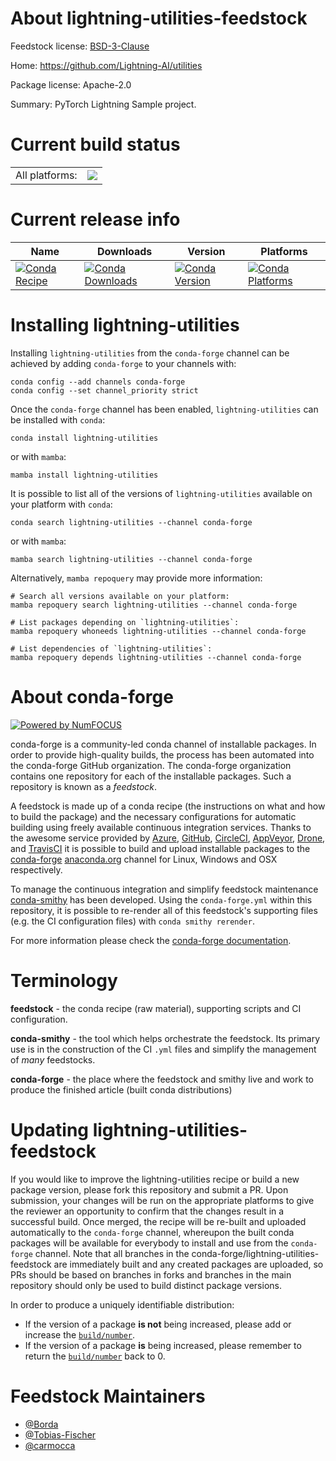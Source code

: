 About lightning-utilities-feedstock
===================================

Feedstock license: [BSD-3-Clause](https://github.com/conda-forge/lightning-utilities-feedstock/blob/main/LICENSE.txt)

Home: https://github.com/Lightning-AI/utilities

Package license: Apache-2.0

Summary: PyTorch Lightning Sample project.

Current build status
====================


<table><tr><td>All platforms:</td>
    <td>
      <a href="https://dev.azure.com/conda-forge/feedstock-builds/_build/latest?definitionId=17871&branchName=main">
        <img src="https://dev.azure.com/conda-forge/feedstock-builds/_apis/build/status/lightning-utilities-feedstock?branchName=main">
      </a>
    </td>
  </tr>
</table>

Current release info
====================

| Name | Downloads | Version | Platforms |
| --- | --- | --- | --- |
| [![Conda Recipe](https://img.shields.io/badge/recipe-lightning--utilities-green.svg)](https://anaconda.org/conda-forge/lightning-utilities) | [![Conda Downloads](https://img.shields.io/conda/dn/conda-forge/lightning-utilities.svg)](https://anaconda.org/conda-forge/lightning-utilities) | [![Conda Version](https://img.shields.io/conda/vn/conda-forge/lightning-utilities.svg)](https://anaconda.org/conda-forge/lightning-utilities) | [![Conda Platforms](https://img.shields.io/conda/pn/conda-forge/lightning-utilities.svg)](https://anaconda.org/conda-forge/lightning-utilities) |

Installing lightning-utilities
==============================

Installing `lightning-utilities` from the `conda-forge` channel can be achieved by adding `conda-forge` to your channels with:

```
conda config --add channels conda-forge
conda config --set channel_priority strict
```

Once the `conda-forge` channel has been enabled, `lightning-utilities` can be installed with `conda`:

```
conda install lightning-utilities
```

or with `mamba`:

```
mamba install lightning-utilities
```

It is possible to list all of the versions of `lightning-utilities` available on your platform with `conda`:

```
conda search lightning-utilities --channel conda-forge
```

or with `mamba`:

```
mamba search lightning-utilities --channel conda-forge
```

Alternatively, `mamba repoquery` may provide more information:

```
# Search all versions available on your platform:
mamba repoquery search lightning-utilities --channel conda-forge

# List packages depending on `lightning-utilities`:
mamba repoquery whoneeds lightning-utilities --channel conda-forge

# List dependencies of `lightning-utilities`:
mamba repoquery depends lightning-utilities --channel conda-forge
```


About conda-forge
=================

[![Powered by
NumFOCUS](https://img.shields.io/badge/powered%20by-NumFOCUS-orange.svg?style=flat&colorA=E1523D&colorB=007D8A)](https://numfocus.org)

conda-forge is a community-led conda channel of installable packages.
In order to provide high-quality builds, the process has been automated into the
conda-forge GitHub organization. The conda-forge organization contains one repository
for each of the installable packages. Such a repository is known as a *feedstock*.

A feedstock is made up of a conda recipe (the instructions on what and how to build
the package) and the necessary configurations for automatic building using freely
available continuous integration services. Thanks to the awesome service provided by
[Azure](https://azure.microsoft.com/en-us/services/devops/), [GitHub](https://github.com/),
[CircleCI](https://circleci.com/), [AppVeyor](https://www.appveyor.com/),
[Drone](https://cloud.drone.io/welcome), and [TravisCI](https://travis-ci.com/)
it is possible to build and upload installable packages to the
[conda-forge](https://anaconda.org/conda-forge) [anaconda.org](https://anaconda.org/)
channel for Linux, Windows and OSX respectively.

To manage the continuous integration and simplify feedstock maintenance
[conda-smithy](https://github.com/conda-forge/conda-smithy) has been developed.
Using the ``conda-forge.yml`` within this repository, it is possible to re-render all of
this feedstock's supporting files (e.g. the CI configuration files) with ``conda smithy rerender``.

For more information please check the [conda-forge documentation](https://conda-forge.org/docs/).

Terminology
===========

**feedstock** - the conda recipe (raw material), supporting scripts and CI configuration.

**conda-smithy** - the tool which helps orchestrate the feedstock.
                   Its primary use is in the construction of the CI ``.yml`` files
                   and simplify the management of *many* feedstocks.

**conda-forge** - the place where the feedstock and smithy live and work to
                  produce the finished article (built conda distributions)


Updating lightning-utilities-feedstock
======================================

If you would like to improve the lightning-utilities recipe or build a new
package version, please fork this repository and submit a PR. Upon submission,
your changes will be run on the appropriate platforms to give the reviewer an
opportunity to confirm that the changes result in a successful build. Once
merged, the recipe will be re-built and uploaded automatically to the
`conda-forge` channel, whereupon the built conda packages will be available for
everybody to install and use from the `conda-forge` channel.
Note that all branches in the conda-forge/lightning-utilities-feedstock are
immediately built and any created packages are uploaded, so PRs should be based
on branches in forks and branches in the main repository should only be used to
build distinct package versions.

In order to produce a uniquely identifiable distribution:
 * If the version of a package **is not** being increased, please add or increase
   the [``build/number``](https://docs.conda.io/projects/conda-build/en/latest/resources/define-metadata.html#build-number-and-string).
 * If the version of a package **is** being increased, please remember to return
   the [``build/number``](https://docs.conda.io/projects/conda-build/en/latest/resources/define-metadata.html#build-number-and-string)
   back to 0.

Feedstock Maintainers
=====================

* [@Borda](https://github.com/Borda/)
* [@Tobias-Fischer](https://github.com/Tobias-Fischer/)
* [@carmocca](https://github.com/carmocca/)

